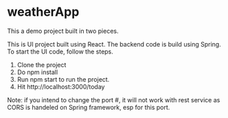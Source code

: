 # weatherApp
This a demo project built in two pieces.

This is UI project built using React. The backend code is build using Spring.
To start the UI code, follow the steps.

1. Clone the project
2. Do npm install
3. Run npm start to run the project. 
4. Hit http://localhost:3000/today

Note: if you intend to change the port #, it will not work with rest service as CORS is handeled on Spring framework, esp for this port.
